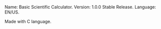 Name: Basic Scientific Calculator.
Version: 1.0.0 Stable Release.
Language: EN/US.

Made with C language.
